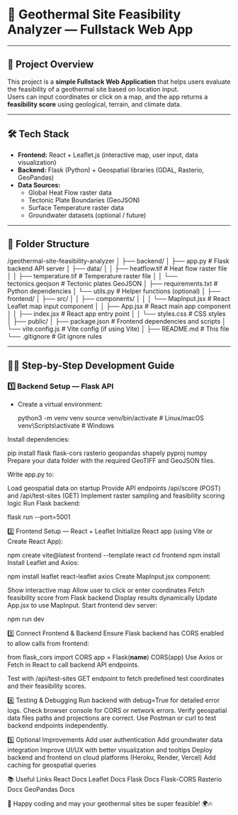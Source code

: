 # 🌋 Geothermal Site Feasibility Analyzer — Fullstack Web App

---

## 🚀 Project Overview

This project is a **simple Fullstack Web Application** that helps users evaluate the feasibility of a geothermal site based on location input.  
Users can input coordinates or click on a map, and the app returns a **feasibility score** using geological, terrain, and climate data.

---

## 🛠️ Tech Stack

- **Frontend:** React + Leaflet.js (interactive map, user input, data visualization)  
- **Backend:** Flask (Python) + Geospatial libraries (GDAL, Rasterio, GeoPandas)  
- **Data Sources:**  
  - Global Heat Flow raster data  
  - Tectonic Plate Boundaries (GeoJSON)  
  - Surface Temperature raster data  
  - Groundwater datasets (optional / future)

---

## 📁 Folder Structure

/geothermal-site-feasibility-analyzer
│
├── backend/
│ ├── app.py # Flask backend API server
│ ├── data/
│ │ ├── heatflow.tif # Heat flow raster file
│ │ ├── temperature.tif # Temperature raster file
│ │ └── tectonics.geojson # Tectonic plates GeoJSON
│ ├── requirements.txt # Python dependencies
│ └── utils.py # Helper functions (optional)
│
├── frontend/
│ ├── src/
│ │ ├── components/
│ │ │ └── MapInput.jsx # React Leaflet map input component
│ │ ├── App.jsx # React main app component
│ │ ├── index.jsx # React app entry point
│ │ └── styles.css # CSS styles
│ ├── public/
│ ├── package.json # Frontend dependencies and scripts
│ └── vite.config.js # Vite config (if using Vite)
│
├── README.md # This file
└── .gitignore # Git ignore rules


---

## 🧑‍💻 Step-by-Step Development Guide

### 1️⃣ Backend Setup — Flask API

- Create a virtual environment:  
  
  python3 -m venv venv
  source venv/bin/activate   # Linux/macOS
  venv\Scripts\activate      # Windows

Install dependencies:

pip install flask flask-cors rasterio geopandas shapely pyproj numpy
Prepare your data folder with the required GeoTIFF and GeoJSON files.

Write app.py to:

Load geospatial data on startup
Provide API endpoints /api/score (POST) and /api/test-sites (GET)
Implement raster sampling and feasibility scoring logic
Run Flask backend:

flask run --port=5001

2️⃣ Frontend Setup — React + Leaflet
Initialize React app (using Vite or Create React App):

npm create vite@latest frontend --template react
cd frontend
npm install
Install Leaflet and Axios:

npm install leaflet react-leaflet axios
Create MapInput.jsx component:

Show interactive map
Allow user to click or enter coordinates
Fetch feasibility score from Flask backend
Display results dynamically
Update App.jsx to use MapInput.
Start frontend dev server:

npm run dev

3️⃣ Connect Frontend & Backend
Ensure Flask backend has CORS enabled to allow calls from frontend:

from flask_cors import CORS
app = Flask(__name__)
CORS(app)
Use Axios or Fetch in React to call backend API endpoints.

Test with /api/test-sites GET endpoint to fetch predefined test coordinates and their feasibility scores.

4️⃣ Testing & Debugging
Run backend with debug=True for detailed error logs.
Check browser console for CORS or network errors.
Verify geospatial data files paths and projections are correct.
Use Postman or curl to test backend endpoints independently.

5️⃣ Optional Improvements
Add user authentication
Add groundwater data integration
Improve UI/UX with better visualization and tooltips
Deploy backend and frontend on cloud platforms (Heroku, Render, Vercel)
Add caching for geospatial queries

📚 Useful Links
React Docs
Leaflet Docs
Flask Docs
Flask-CORS
Rasterio Docs
GeoPandas Docs

🙌 Happy coding and may your geothermal sites be super feasible! 🌍🔥